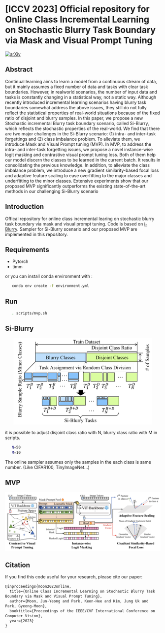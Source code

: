 # [ICCV 2023] Official repository for **Online Class Incremental Learning on Stochastic Blurry Task Boundary via Mask and Visual Prompt Tuning**
[![arXiv](https://img.shields.io/badge/arXiv-2308.09303-b31b1b.svg)](https://arxiv.org/abs/2308.09303)

## Abstract
 Continual learning aims to learn a model from a continuous stream of data, but it mainly assumes a fixed number of data and tasks with clear task boundaries. However, in realworld scenarios, the number of input data and tasks is constantly changing in a statistical way, not a static way. Although recently introduced incremental learning scenarios having blurry task boundaries somewhat address the above issues, they still do not fully reflect the statistical properties of real-world situations because of the fixed ratio of disjoint and blurry samples. In this paper, we propose a new Stochastic incremental Blurry task boundary scenario, called Si-Blurry, which reflects the stochastic properties of the real-world. We find that there are two major challenges in the Si-Blurry scenario: (1) intra- and inter-task forgettings and (2) class imbalance problem. To alleviate them, we introduce Mask and Visual Prompt tuning (MVP). In MVP, to address the intra- and inter-task forgetting issues, we propose a novel instance-wise logit masking and contrastive visual prompt tuning loss. Both of them help our model discern the classes to be learned in the current batch. It results in consolidating the previous knowledge. In addition, to alleviate the class imbalance problem, we introduce a new gradient similarity-based focal loss and adaptive feature scaling to ease overfitting to the major classes and underfitting to the minor classes. Extensive experiments show that our proposed MVP significantly outperforms the existing state-of-the-art methods in our challenging Si-Blurry scenario

## Introduction
Offical repository for online class incremental learing on stochastic blurry task boundary via mask and visual prompt tuning. Code is based on [i-Blurry](https://github.com/naver-ai/i-Blurry). Sampler for Si-Blurry scenario and our proposed MVP are implemented in this repository.
 ## Requirements
   - Pytorch
   - timm

or you can install conda environment with :
```Bash
   conda env create -f environment.yml
```
## Run
```Bash
   . scripts/mvp.sh
```

## Si-Blurry
<center><img src="./img/Si-Blurry.png" width="450"></center>

it is possible to adjust disjoint class ratio with N, blurry class ratio with M in scripts. 
```Bash
   N=50
   M=10
```
The online sampler assumes only the samples in the each class is same number. (Like CIFAR100, TinyImageNet...)
## MVP
<center><img src="./img/MVP.png" width="1000"></center>

## Citation
If you find this code useful for your research, please cite our paper:
```
@inproceedings{moon2023online,
  title={Online Class Incremental Learning on Stochastic Blurry Task Boundary via Mask and Visual Prompt Tuning},
  author={Moon, Jun-Yeong and Park, Keon-Hee and Kim, Jung Uk and Park, Gyeong-Moon},
  booktitle={Proceedings of the IEEE/CVF International Conference on Computer Vision},
  year={2023}
}
```